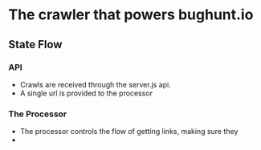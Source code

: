 # The crawler that powers bughunt.io

## State Flow
### API
- Crawls are received through the server.js api.
- A single url is provided to the processor

### The Processor
- The processor controls the flow of getting links, making sure they
- 
